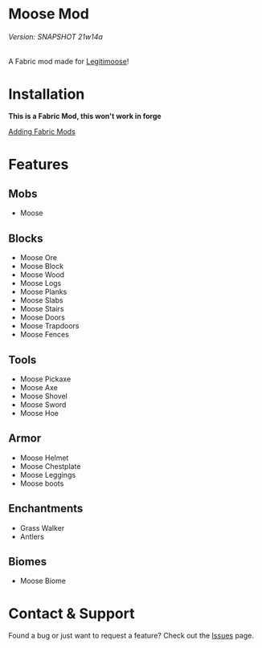 # Moose Mod
###### Version: SNAPSHOT 21w14a
A Fabric mod made for [Legitimoose](https://www.youtube.com/c/Legitimoose)!

# Installation
**This is a Fabric Mod, this won't work in forge**

[Adding Fabric Mods](https://fabricmc.net/wiki/tutorial:adding_mods)

# Features
## Mobs
- Moose

## Blocks
- Moose Ore
- Moose Block
- Moose Wood
- Moose Logs
- Moose Planks
- Moose Slabs
- Moose Stairs
- Moose Doors
- Moose Trapdoors
- Moose Fences

## Tools
- Moose Pickaxe
- Moose Axe
- Moose Shovel
- Moose Sword
- Moose Hoe

## Armor
- Moose Helmet
- Moose Chestplate
- Moose Leggings
- Moose boots

## Enchantments
- Grass Walker
- Antlers

## Biomes
- Moose Biome

# Contact & Support
Found a bug or just want to request a feature? Check out the [Issues](https://github.com/ChezCoder/moose-mod-fabric/issues) page.
